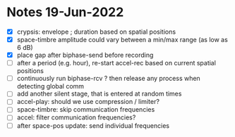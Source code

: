 # Notes 19-Jun-2022

- [X] crypsis: envelope ; duration based on spatial positions
- [X] space-timbre amplitude could vary between a min/max range (as low as 6 dB)
- [X] place gap after biphase-send before recording
- [ ] after a period (e.g. hour), re-start accel-rec based on current spatial positions
- [ ] continuously run biphase-rcv ? then release any process when detecting global comm
- [ ] add another silent stage, that is entered at random times
- [ ] accel-play: should we use compression / limiter?
- [ ] space-timbre: skip communication frequencies
- [ ] accel: filter communication frequencies?
- [ ] after space-pos update: send individual frequencies
